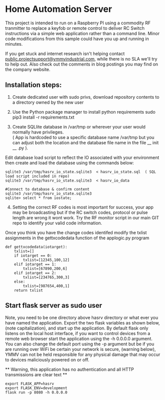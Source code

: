 # Home Automation Server

This project is intended to run on a Raspberry PI using a commodity RF tranmitter to replace a keyfob or remote control to deliver RC Switch instructions via a simple web application rather than a command line. Minor code modifications from this sample could have you up and running in minutes.

If you get stuck and internet  research isn't helping contact public.projectsupport@ymmvindustrial.com,
while there is no SLA we'll try to help out.  Also check out the comments in blog postings you may find 
on the company website.


## Installation steps:

1. Create dedicated user with sudo privs,  download repository contents to a directory owned by the new user

2. Use the Python package manager to install python requirements
sudo pip3 install -r requirements.txt

3. Create SQLlite database in /var/tmp or wherever your user would normally have privileges.  
( App is hardcoded to use a specific database name /var/tmp but you can adjust both the location 
and the database file name in the file __ init __ .py ). 

Edit database load script to reflect the IO associated with your environment then create and load the database using the commands below:

```
sqlite3 /var/tmp/hasrv_io_state.sqlite3  < hasrv_io_state.sql  ( SQL load script included in repo)
sqlite3 /var/tmp/hasrv_io_state.sqlite3  < hasrv_io_data

#Connect to database & confirm content
sqlite3 /var/tmp/hasrv_io_state.sqlite3
sqlite> select * from iostate;
```

4. Setting the correct RF codes is most important for success, your app may be broadcasting but if the RC switch codes, protocol or pulse length are wrong it wont work.  Try the RF monitor script in our main GIT repo to identify your valid code information.

Once you think you have the change codes identifed modify the txlist assignments in the gettxcodedata function of the applogic.py program


```
def gettxcodedata(iotarget):
    txlist=[]
    if iotarget == 0:
        txlist=[12345,100,12]
    elif iotarget == 1:
        txlist=[67890,200,6]
    elif iotarget == 2:
        txlist=[234765,300,3]
    else:
        txlist=[987654,400,1]
    return txlist
```


## Start flask server as sudo user

Note, you need to be one directory above hasrv directory or what ever you have named the application. Export the two flask variables as shown below, (note capitalization), and start up the application.  By default flask only listens on the local host interface, if you want to control devices from a remote web browser start the application using the -h 0.0.0.0  argument. You can also change the default port using the -p argument but be if you are running over WiFi be certain your network is secure, (warning below), YMMV can not be held responsible for any physical damage that may occur to devices maliciously powered on or off. 

** Warning, this application has no authentication and all HTTP transmissions are clear text **

```
export FLASK_APP=hasrv  
export FLASK_ENV=development  
flask run -p 8080 -h 0.0.0.0
```